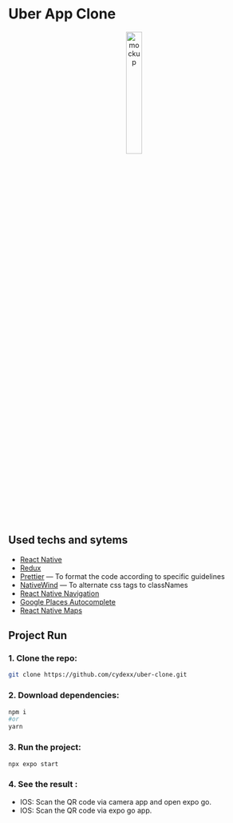 # Uber App Clone

<div align="center" >
  <img src="https://user-images.githubusercontent.com/45735208/219928077-b8c64a7d-a291-4b24-9602-aee1c1cd23ba.png" alt="mockup" width="25%" height="25%">
</div>

## Used techs and sytems

- [React Native](https://reactnative.dev/)
- [Redux](https://redux.js.org/) 
- [Prettier](https://github.com/prettier/prettier) — To format the code according to specific guidelines
- [NativeWind](https://www.nativewind.dev/) — To alternate css tags to classNames
- [React Native Navigation](https://www.npmjs.com/package/@react-navigation/native)
- [Google Places Autocomplete](https://www.npmjs.com/package/react-native-google-places-autocomplete) 
- [React Native Maps](https://github.com/react-native-maps/react-native-maps) 

## Project Run

### 1. Clone the repo:

```bash
git clone https://github.com/cydexx/uber-clone.git
```

### 2. Download dependencies:

```bash
npm i
#or
yarn
```

### 3. Run the project:

```bash
npx expo start
```

### 4. See the result :

- IOS: Scan the QR code via camera app and open expo go.
- IOS: Scan the QR code via expo go app.
